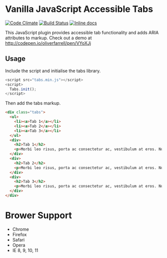 # Vanilla JavaScript Accessible Tabs

[![Code Climate](https://codeclimate.com/github/oliverfarrell/accessible-tabs/badges/gpa.svg)](https://codeclimate.com/github/oliverfarrell/accessible-tabs) [![Build Status](https://travis-ci.org/oliverfarrell/accessible-tabs.svg)](https://travis-ci.org/oliverfarrell/accessible-tabs) [![Inline docs](http://inch-ci.org/github/oliverfarrell/accessible-tabs.svg?branch=master)](http://inch-ci.org/github/oliverfarrell/accessible-tabs)

This JavaScript plugin provides accessible tab functionality and adds ARIA attributes to markup. Check out a demo at http://codepen.io/oliverfarrell/pen/VYoXJj

## Usage

Include the script and initialise the tabs library.
```javascript
<script src="tabs.min.js"></script>
<script>
  Tabs.init();
</script>
```

Then add the tabs markup.
```html
<div class="tabs">
  <ul>
    <li><a>Tab 1</a></li>
    <li><a>Tab 2</a></li>
    <li><a>Tab 3</a></li>
  </ul>
  <div>
    <h2>Tab 1</h2>
    <p>Morbi leo risus, porta ac consectetur ac, vestibulum at eros. Nullam id dolor id nibh ultricies vehicula ut id elit. Aenean lacinia bibendum nulla sed consectetur. Maecenas faucibus mollis interdum.</p>
  </div>
  <div>
    <h2>Tab 2</h2>
    <p>Morbi leo risus, porta ac consectetur ac, vestibulum at eros. Nullam id dolor id nibh ultricies vehicula ut id elit. Aenean lacinia bibendum nulla sed consectetur. Maecenas faucibus mollis interdum.</p>
  </div>
  <div>
    <h2>Tab 3</h2>
    <p>Morbi leo risus, porta ac consectetur ac, vestibulum at eros. Nullam id dolor id nibh ultricies vehicula ut id elit. Aenean lacinia bibendum nulla sed consectetur. Maecenas faucibus mollis interdum.</p>
  </div>
</div>
```

# Brower Support
* Chrome
* Firefox
* Safari
* Opera
* IE 8, 9, 10, 11
